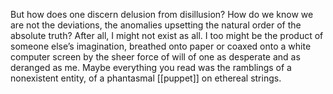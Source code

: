 But how does one discern delusion from disillusion? How do we know we are not the deviations, the anomalies upsetting the natural order of the absolute truth? After all, I might not exist as all. I too might be the product of someone else’s imagination, breathed onto paper or coaxed onto a white computer screen by the sheer force of will of one as desperate and as deranged as me. Maybe everything you read was the ramblings of a nonexistent entity, of a phantasmal [[puppet]] on ethereal strings. 